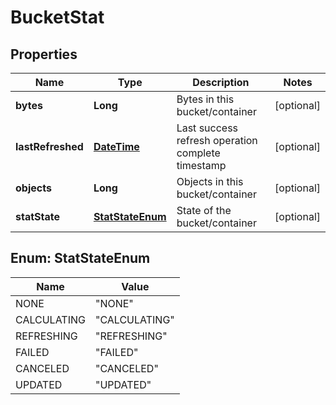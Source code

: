 
# BucketStat

## Properties
Name | Type | Description | Notes
------------ | ------------- | ------------- | -------------
**bytes** | **Long** | Bytes in this bucket/container |  [optional]
**lastRefreshed** | [**DateTime**](DateTime.md) | Last success refresh operation complete timestamp |  [optional]
**objects** | **Long** | Objects in this bucket/container |  [optional]
**statState** | [**StatStateEnum**](#StatStateEnum) | State of the bucket/container |  [optional]


<a name="StatStateEnum"></a>
## Enum: StatStateEnum
Name | Value
---- | -----
NONE | &quot;NONE&quot;
CALCULATING | &quot;CALCULATING&quot;
REFRESHING | &quot;REFRESHING&quot;
FAILED | &quot;FAILED&quot;
CANCELED | &quot;CANCELED&quot;
UPDATED | &quot;UPDATED&quot;




